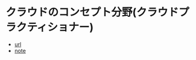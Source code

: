 # クラウドのコンセプト分野(クラウドプラクティショナー)

- [url](https://www.youtube.com/playlist?list=PLPzcoMdqG5npvpXicqEw1tjMjC725bR6L)
- [note](https://github.com/hellomyzn/study/blob/main/youtube/aws/cloud-practitioner/section1/note.md)
